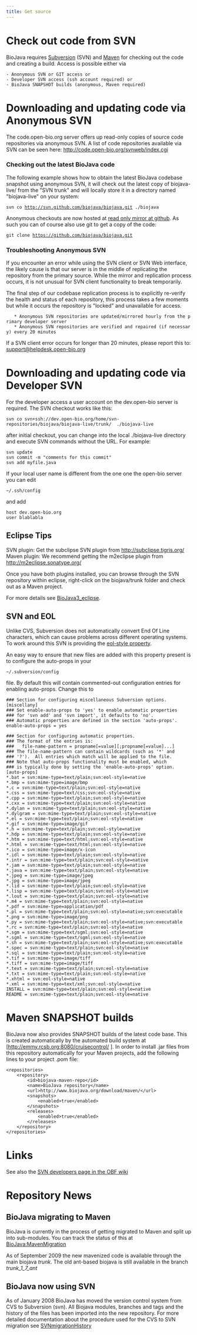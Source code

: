 ```yaml
---
title: Get source
---
```


Check out code from SVN
=======================

BioJava requires [Subversion](http://subversion.tigris.org/) (SVN) and
[Maven](http://maven.apache.org/) for checking out the code and creating
a build. Access is possible either via

`- Anonymous SVN or GIT access or`  
`- Developer SVN access (ssh account required) or`  
`- BioJava SNAPSHOT builds (anonymous, Maven required)`

Downloading and updating code via Anonymous SVN
===============================================

The code.open-bio.org server offers up read-only copies of source code
repositories via anonymous SVN. A list of code repositories available
via SVN can be seen here: <http://code.open-bio.org/svnweb/index.cgi>

### Checking out the latest BioJava code

The following example shows how to obtain the latest BioJava codebase
snapshot using anonymous SVN, it will check out the latest copy of
biojava-live/ from the "SVN trunk" and will locally store it in a
directory named "biojava-live" on your system:

`svn co `[`http://svn.github.com/biojava/biojava.git`](http://svn.github.com/biojava/biojava.git)` ./biojava`

Anonymous checkouts are now hosted at [read only mirror at
github](http://github.com/biojava/biojava). As such you can of course
also use git to get a copy of the code:

`git clone `[`https://github.com/biojava/biojava.git`](https://github.com/biojava/biojava.git)

### Troubleshooting Anonymous SVN

If you encounter an error while using the SVN client or SVN Web
interface, the likely cause is that our server is in the middle of
replicating the repository from the primary source. While the mirror and
replication process occurs, it is not unusual for SVN client
functionality to break temporarily.

The final step of our codebase replication process is to explicitly
re-verify the health and status of each repository, this process takes a
few moments but while it occurs the repository is "locked" and
unavailable for access.

`   * Anonymous SVN repositories are updated/mirrored hourly from the primary developer server`  
`   * Anonymous SVN repositories are verified and repaired (if necessary) every 20 minutes `

If a SVN client error occurs for longer than 20 minutes, please report
this to: support@helpdesk.open-bio.org

Downloading and updating code via Developer SVN
===============================================

For the developer access a user account on the dev.open-bio server is
required. The SVN checkout works like this:

`svn co svn+ssh://dev.open-bio.org/home/svn-repositories/biojava/biojava-live/trunk/  ./biojava-live`

after initial checkout, you can change into the local ./biojava-live
directory and execute SVN commands without the URL. For example:

`svn update`  
`svn commit -m "comments for this commit"`  
`svn add myfile.java`

If your local user name is different from the one one the open-bio
server you can edit

`~/.ssh/config`

and add

`host dev.open-bio.org`  
`user blablabla`

Eclipse Tips
------------

SVN plugin: Get the subclipse SVN plugin from
[<http://subclipse.tigris.org/>](http://subclipse.tigris.org/) Maven
plugin: We recommend getting the m2eclipse plugin from
[<http://m2eclipse.sonatype.org/>](http://m2eclipse.sonatype.org/)

Once you have both plugins installed, you can browse through the SVN
repository within eclipse, right-click on the biojava/trunk folder and
check out as a Maven project.

For more details see [BioJava3\_eclipse](BioJava3_eclipse "wikilink").

SVN and EOL
-----------

Unlike CVS, Subversion does not automatically convert End Of Line
characters, which can cause problems across different operating systems.
To work around this SVN is providing the [eol-style
property](http://svnbook.red-bean.com/en/1.1/ch07s02.html#svn-ch-7-sect-2.3.5).

An easy way to ensure that new files are added with this property
present is to configure the auto-props in your

`~/.subversion/config `

file. By default this will contain commented-out configuration entries
for enabling auto-props. Change this to

    ### Section for configuring miscellaneous Subversion options.
    [miscellany]
    ### Set enable-auto-props to 'yes' to enable automatic properties
    ### for 'svn add' and 'svn import', it defaults to 'no'.
    ### Automatic properties are defined in the section 'auto-props'.
    enable-auto-props = yes

    ### Section for configuring automatic properties.
    ### The format of the entries is:
    ###   file-name-pattern = propname[=value][;propname[=value]...]
    ### The file-name-pattern can contain wildcards (such as '*' and
    ### '?').  All entries which match will be applied to the file.
    ### Note that auto-props functionality must be enabled, which
    ### is typically done by setting the 'enable-auto-props' option.
    [auto-props]
    *.bat = svn:mime-type=text/plain;svn:eol-style=native
    *.bmp = svn:mime-type=image/bmp
    *.c = svn:mime-type=text/plain;svn:eol-style=native
    *.css = svn:mime-type=text/css;svn:eol-style=native
    *.cpp = svn:mime-type=text/plain;svn:eol-style=native
    *.cxx = svn:mime-type=text/plain;svn:eol-style=native
    *.dylan = svn:mime-type=text/plain;svn:eol-style=native
    *.dylgram = svn:mime-type=text/plain;svn:eol-style=native
    *.el = svn:mime-type=text/plain;svn:eol-style=native
    *.gif = svn:mime-type=image/gif
    *.h = svn:mime-type=text/plain;svn:eol-style=native
    *.hdp = svn:mime-type=text/plain;svn:eol-style=native
    *.htm = svn:mime-type=text/html;svn:eol-style=native
    *.html = svn:mime-type=text/html;svn:eol-style=native
    *.ico = svn:mime-type=image/x-icon
    *.idl = svn:mime-type=text/plain;svn:eol-style=native
    *.intr = svn:mime-type=text/plain;svn:eol-style=native
    *.jam = svn:mime-type=text/plain;svn:eol-style=native
    *.java = svn:mime-type=text/plain;svn:eol-style=native
    *.jpeg = svn:mime-type=image/jpeg
    *.jpg = svn:mime-type=image/jpeg
    *.lid = svn:mime-type=text/plain;svn:eol-style=native
    *.lisp = svn:mime-type=text/plain;svn:eol-style=native
    *.lout = svn:mime-type=text/plain;svn:eol-style=native
    *.m4 = svn:mime-type=text/plain;svn:eol-style=native
    *.pdf = svn:mime-type=application/pdf
    *.pl = svn:mime-type=text/plain;svn:eol-style=native;svn:executable
    *.png = svn:mime-type=image/png
    *.py = svn:mime-type=text/plain;svn:eol-style=native;svn:executable
    *.rc = svn:mime-type=text/plain;svn:eol-style=native
    *.sgm = svn:mime-type=text/sgml;svn:eol-style=native
    *.sgml = svn:mime-type=text/sgml;svn:eol-style=native
    *.sh = svn:mime-type=text/plain;svn:eol-style=native;svn:executable
    *.spec = svn:mime-type=text/plain;svn:eol-style=native
    *.sql = svn:mime-type=text/plain;svn:eol-style=native
    *.tif = svn:mime-type=image/tiff
    *.tiff = svn:mime-type=image/tiff
    *.text = svn:mime-type=text/plain;svn:eol-style=native
    *.txt = svn:mime-type=text/plain;svn:eol-style=native
    *.xhtml = svn:eol-style=native
    *.xml = svn:mime-type=text/xml;svn:eol-style=native
    INSTALL = svn:mime-type=text/plain;svn:eol-style=native
    README = svn:mime-type=text/plain;svn:eol-style=native

Maven SNAPSHOT builds
=====================

BioJava now also provides SNAPSHOT builds of the latest code base. This
is created automatically by the automated build system at
[<http://emmy.rcsb.org:8080/cruisecontrol/> ]. In order to install .jar
files from this repository automatically for your Maven projects, add
the following lines to your project .pom file:

    <repositories>
        <repository>
            <id>biojava-maven-repo</id>
            <name>BioJava repository</name>
            <url>http://www.biojava.org/download/maven/</url>
            <snapshots>
                <enabled>true</enabled>
            </snapshots>
            <releases>
                <enabled>true</enabled>
            </releases>
        </repository>
    </repositories>

Links
=====

See also the [SVN developers page in the OBF
wiki](http://www.open-bio.org/wiki/SVN-Developers)

Repository News
===============

BioJava migrating to Maven
--------------------------

BioJava is currently in the process of getting migrated to Maven and
split up into sub-modules. You can track the status of this at
<BioJava:MavenMigration>

As of September 2009 the new mavenized code is available through the
main biojava *trunk*. The old ant-based biojava is still available in
the branch *trunk\_1\_7\_ant*

BioJava now using SVN
---------------------

As of January 2008 BioJava has moved the version control system from CVS
to Subversion (svn). All Biojava modules, branches and tags and the
history of the files has been imported into the new repository. For more
detailed documentation about the procedure used for the CVS to SVN
migration see [SVNmigrationHistory](SVNmigrationHistory "wikilink")
